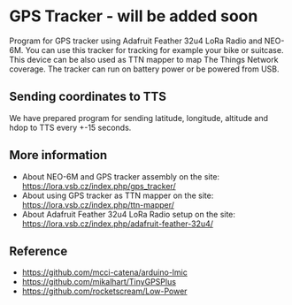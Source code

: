 # GPS Tracker - will be added soon

Program for GPS tracker using Adafruit Feather 32u4 LoRa Radio and NEO-6M. You can use this tracker for tracking for example your bike or suitcase. This device can be also used as TTN mapper to map The Things Network coverage. The tracker can run on battery power or be powered from USB.

## Sending coordinates to TTS

We have prepared program for sending latitude, longitude, altitude and hdop to TTS every +-15 seconds.


## More information
- About NEO-6M and GPS tracker assembly on the site: https://lora.vsb.cz/index.php/gps_tracker/
- About using GPS tracker as TTN mapper on the site: https://lora.vsb.cz/index.php/ttn-mapper/
- About Adafruit Feather 32u4 LoRa Radio setup on the site: https://lora.vsb.cz/index.php/adafruit-feather-32u4/

## Reference
- https://github.com/mcci-catena/arduino-lmic
- https://github.com/mikalhart/TinyGPSPlus
- https://github.com/rocketscream/Low-Power

